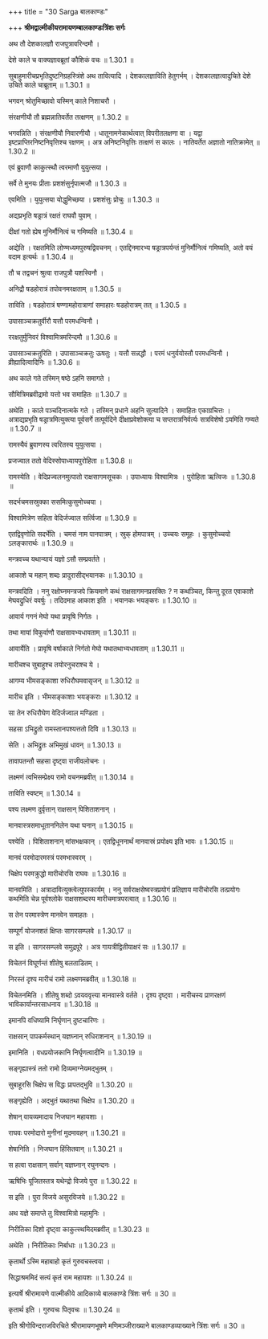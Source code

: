 +++
title = "30 Sarga बालकाण्डः"

+++
**श्रीमद्वाल्मीकीयरामायणम्बालकाण्डःत्रिंशः सर्गः**

अथ तौ देशकालज्ञौ राजपुत्रावरिन्दमौ ।

देशे काले च वाक्यज्ञावब्रूतां कौशिकं वचः ॥ 1.30.1 ॥

सुबाहुमारीचप्रभृतिदुष्टनिग्रहस्त्रिंशे अथ तावित्यादि । देशकालज्ञाविति हेतुगर्भम् । देशकालज्ञत्वादुचिते देशे उचिते काले चाब्रूताम् ॥ 1.30.1 ॥

भगवन् श्रोतुमिच्छावो यस्मिन् काले निशाचरौ ।

संरक्षणीयौ तौ ब्रह्मन्नातिवर्तेत तत्क्षणम् ॥ 1.30.2 ॥

भगवन्निति । संरक्षणीयौ निवारणीयौ । धातूनामनेकार्थत्वात् विपरीतलक्षणा वा । यद्वा इष्टप्राप्तिरनिष्टनिवृत्तिश्च रक्षणम् । अत्र अनिष्टनिवृत्तिः तत्क्षणं स कालः । नातिवर्तेत अज्ञातो नातिक्रामेत् ॥ 1.30.2 ॥

एवं ब्रुवाणौ काकुत्स्थौ त्वरमाणौ युयुत्सया ।

सर्वे ते मुनयः प्रीताः प्रशशंसुर्नृपात्मजौ ॥ 1.30.3 ॥

एवमिति । युयुत्सया योद्धुमिच्छया । प्रशशंसुः प्रोचुः ॥ 1.30.3 ॥

अद्यप्रभृति षड्रात्रं रक्षतं राघवौ युवाम् ।

दीक्षां गतो ह्येष मुनिर्मौनित्वं च गमिष्यति ॥ 1.30.4 ॥

अद्येति । रक्षतमिति लोण्मध्यमपुरुषद्विवचनम् । एतद्दिनमारभ्य षड्रात्रपर्यन्तं मुनिर्मौनित्वं गमिष्यति, अतो वयं वदाम इत्यर्थः ॥ 1.30.4 ॥

तौ च तद्वचनं श्रुत्वा राजपुत्रौ यशस्विनौ ।

अनिद्रौ षडहोरात्रं तपोवनमरक्षताम् ॥ 1.30.5 ॥

ताविति । षडहोरात्रं षण्णामहोरात्राणां समाहारः षडहोरात्रम् तत् ॥ 1.30.5 ॥

उपासाञ्चक्रतुर्वीरौ यत्तौ परमधन्विनौ ।

ररक्षतुर्मुनिवरं विश्वामित्रमरिन्दमौ ॥ 1.30.6 ॥

उपासाञ्चक्रतुरिति । उपासाञ्चक्रतुः ऊषतुः । यत्तौ सन्नद्धौ । परमं धनुर्ययोस्तौ परमधन्विनौ । व्रीह्यादित्वादिनिः ॥ 1.30.6 ॥

अथ काले गते तस्मिन् षष्ठे ऽहनि समागते ।

सौमित्रिमब्रवीद्रामो यत्तो भव समाहितः ॥ 1.30.7 ॥

अथेति । काले पञ्चदिनात्मके गते । तस्मिन् प्रधाने अहनि सुत्यादिने । समाहितः एकाग्रचित्तः । अत्राद्यप्रभृति षड्रात्रमित्युक्त्या पूर्वसर्गे तत्पूर्वदिने दीक्षाप्रवेशोक्त्या च सप्तरात्रनिर्वर्त्यः सत्रविशेषो ऽयमिति गम्यते ॥ 1.30.7 ॥

रामस्यैवं ब्रुवाणस्य त्वरितस्य युयुत्सया ।

प्रजज्वाल ततो वेदिस्सोपाध्यायपुरोहिता ॥ 1.30.8 ॥

रामस्येति । वेदिप्रज्वलनमुत्पातो राक्षसागमसूचकः । उपाध्यायः विश्वामित्रः । पुरोहिता ऋत्विजः ॥ 1.30.8 ॥

सदर्भचमसस्रुक्का ससमित्कुसुमोच्चया ।

विश्वामित्रेण सहिता वेदिर्जज्वाल सर्त्विजा ॥ 1.30.9 ॥

एतद्विवृणोति सदर्भेति । चमसं नाम पानपात्रम् । स्रुक् होमपात्रम् । उच्चयः समूहः । कुसुमोच्चयो ऽलङ्कारार्थः ॥ 1.30.9 ॥

मन्त्रवच्च यथान्यायं यज्ञो ऽसौ सम्प्रवर्तते ।

आकाशे च महान् शब्दः प्रादुरासीद्भयानकः ॥ 1.30.10 ॥

मन्त्रवदिति । ननु रक्षोघ्नमन्त्रजपे क्रियमाणे कथं राक्षसागमनप्रसक्तिः ? न कथञ्चित्, किन्तु दूरत एवाकाशे मेघवद्रुधिरं ववर्षुः । तदिदमाह आकाश इति । भयानकः भयङ्करः ॥ 1.30.10 ॥

आवार्य गगनं मेघो यथा प्रावृषि निर्गतः ।

तथा मायां विकुर्वाणौ राक्षसावभ्यधावताम् ॥ 1.30.11 ॥

आवार्येति । प्रावृषि वर्षाकाले निर्गतो मेघो यथातथाभ्यधावताम् ॥ 1.30.11 ॥

मारीचश्च सुबाहुश्च तयोरनुचराश्च ये ।

आगम्य भीमसङ्काशा रुधिरौघमवासृजन् ॥ 1.30.12 ॥

मारीच इति । भीमसङ्काशाः भयङ्कराः ॥ 1.30.12 ॥

सा तेन रुधिरौघेण वेदिर्जज्वाल मण्डिता ।

सहसा ऽभिद्रुतो रामस्तानपश्यत्ततो दिवि ॥ 1.30.13 ॥

सेति । अभिद्रुतः अभिमुखं धावन् ॥ 1.30.13 ॥

तावापतन्तौ सहसा दृष्ट्वा राजीवलोचनः ।

लक्ष्मणं त्वभिसम्प्रेक्ष्य रामो वचनमब्रवीत् ॥ 1.30.14 ॥

ताविति स्वष्टम् ॥ 1.30.14 ॥

पश्य लक्ष्मण दुर्वृत्तान् राक्षसान् पिशिताशनान् ।

मानवास्त्रसमाधूताननिलेन यथा घनान् ॥ 1.30.15 ॥

पश्येति । पिशिताशनान् मांसभक्षकान् । एतद्विधूननार्थं मानवास्रं प्रयोक्ष्य इति भावः ॥ 1.30.15 ॥

मानवं परमोदारमस्त्रं परमभास्वरम् ।

चिक्षेप परमक्रुद्धो मारीचोरसि राघवः ॥ 1.30.16 ॥

मानवमिति । अत्रादावित्युक्त्वेत्युपस्कार्यम् । ननु सर्वराक्षसेष्वस्त्रप्रयोगं प्रतिज्ञाय मारीचोरसि तत्प्रयोगः कथमिति चेन्न पूर्वश्लोके राक्षसशब्दस्य मारीचमात्रपरत्वात् ॥ 1.30.16 ॥

स तेन परमास्त्रेण मानवेन समाहतः ।

सम्पूर्णं योजनशतं क्षिप्तः सागरसम्प्लवे ॥ 1.30.17 ॥

स इति । सागरसम्प्लवे समुद्रपूरे । अत्र गायत्रीद्वितीयाक्षरं सः ॥ 1.30.17 ॥

विचेतनं विघूर्णन्तं शीतेषु बलताडितम् ।

निरस्तं दृश्य मारीचं रामो लक्ष्मणमब्रवीत् ॥ 1.30.18 ॥

विचेतनमिति । शीतेषु शब्दो ऽवयववृत्त्या मानवास्त्रे वर्तते । दृश्य दृष्ट्वा । मारीचस्य प्राणरक्षणं भाविकार्यान्तरसाधनाय ॥ 1.30.18 ॥

इमानपि वधिष्यामि निर्घृणान् दुष्टचारिणः ।

राक्षसान् पापकर्मस्थान् यज्ञघ्नान् रुधिराशनान् ॥ 1.30.19 ॥

इमानिति । वधप्रयोजकानि निर्घृणत्वादीनि ॥ 1.30.19 ॥

सङ्गृह्यास्त्रं ततो रामो दिव्यमाग्नेयमद्भुतम् ।

सुबाहूरसि चिक्षेप स विद्धः प्रापतद्भुवि ॥ 1.30.20 ॥

सङ्गृह्येति । अद्भुतं यथातथा चिक्षेप ॥ 1.30.20 ॥

शेषान् वायव्यमादाय निजघान महायशाः ।

राघवः परमोदारो मुनीनां मुदमावहन् ॥ 1.30.21 ॥

शेषानिति । निजघान हिंसितवान् ॥ 1.30.21 ॥

स हत्वा राक्षसान् सर्वान् यज्ञघ्नान् रघुनन्दनः ।

ऋषिभिः पूजितस्तत्र यथेन्द्रो विजये पुरा ॥ 1.30.22 ॥

स इति । पुरा विजये असुरविजये ॥ 1.30.22 ॥

अथ यज्ञे समाप्ते तु विश्वामित्रो महामुनिः ।

निरीतिका दिशो दृष्ट्वा काकुत्स्थमिदमब्रवीत् ॥ 1.30.23 ॥

अथेति । निरीतिकाः निर्बाधाः ॥ 1.30.23 ॥

कृतार्थो ऽस्मि महाबाहो कृतं गुरुवचस्त्वया ।

सिद्धाश्रममिदं सत्यं कृतं राम महायशः ॥ 1.30.24 ॥

इत्यार्षे श्रीरामायणे वाल्मीकीये आदिकाव्ये बालकाण्डे त्रिंशः सर्गः ॥ 30 ॥

कृतार्थ इति । गुरुवचः पितृवचः ॥ 1.30.24 ॥

इति श्रीगोविन्दराजविरचिते श्रीरामायणभूषणे मणिमञ्जीराख्याने बालकाण्डव्याख्याने त्रिंशः सर्गः ॥ 30 ॥
